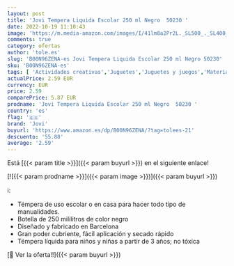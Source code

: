 ```yaml
---
layout: post
title: 'Jovi Tempera Liquida Escolar 250 ml Negro  50230 '
date: 2022-10-19 11:10:43
image: 'https://m.media-amazon.com/images/I/41lm8a2Pr2L._SL500_._SL400_.jpg'
comments: true
category: ofertas
author: 'tole.es'
slug: 'B00N96ZENA-es Jovi Tempera Liquida Escolar 250 ml Negro 50230'
sku: 'B00N96ZENA-es'
tags: [ 'Actividades creativas','Juguetes','Juguetes y juegos','Material de escritura y dibujo para niños','Oficina y papelería','Pinturas','Témperas y pinturas para murales','escolar','jovi','🇪🇸', ]
actualPrice: 2.59 EUR
currency: EUR
price: 2.59
comparePrice: 5.87 EUR
prodname: 'Jovi Tempera Liquida Escolar 250 ml Negro  50230 '
country: 'es'
flag: '🇪🇸'
brand: 'Jovi'
buyurl: 'https://www.amazon.es/dp/B00N96ZENA/?tag=tolees-21'
descuento: '55.88'
average: '2.59'
---
```


Está [{{< param title >}}]({{< param buyurl >}}) en el siguiente enlace!

[![{{< param prodname >}}]({{< param image >}})]({{< param buyurl >}})

ℹ️:

- Témpera de uso escolar o en casa para hacer todo tipo de manualidades.
- Botella de 250 mililitros de color negro
- Diseñado y fabricado en Barcelona
- Gran poder cubriente, fácil aplicación y secado rápido
- Témpera líquida para niños y niñas a partir de 3 años; no tóxica

[🛒 Ver la oferta!!]({{< param buyurl >}})

